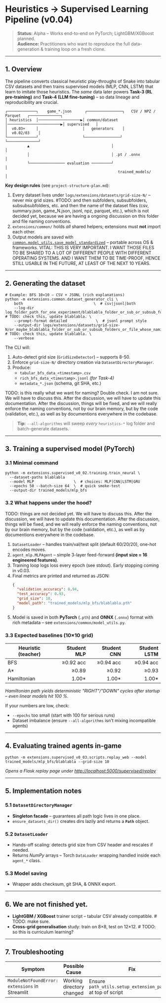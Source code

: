 # Heuristics → Supervised Learning Pipeline (v0.04)

> **Status:** Alpha – Works end-to-end on PyTorch; LightGBM/XGBoost planned.<br/>
> **Audience:** Practitioners who want to reproduce the full data-generation & training loop on a fresh clone.

---

## 1. Overview

The pipeline converts classical heuristic play-throughs of Snake into tabular CSV datasets and then trains supervised models (MLP, CNN, LSTM) that learn to imitate those heuristics.  The _same_ data later powers **Task-3 (RL pre-training)** and **Task-4 (LLM fine-tuning)** – so data lineage and reproducibility are crucial.

```
┌─────────────┐    game_*.json      ┌────────────────┐   CSV / NPZ / Parquet   ┌──────────────┐
│ heuristics  │───────────────────▶│ common/dataset │────────────────────────▶│ supervised   │
│  v0.03+     │                    │   generators    │                          │  v0.02/03    │
└─────────────┘                    └────────────────┘                          └──────────────┘
          ▲                                     │                                         │
          │                                     │ .pt / .onnx                            │
          └──────────────── evaluation ─────────┘                                         │
                                                   trained_models/                         │
```

**Key design rules**  (see `project-structure-plan.md`):
1. Every dataset lives under `logs/extensions/datasets/grid-size-N/` – never mix grid sizes. #TODO: and then subfolders, subsubfolders, subsubsubfolders, etc. and then the name of the dataset files (csv, summary.json, game_N.json, jsonl, npz, parquet, etc.), which is not decided yet, because we are having a ongoing discussion on this folder and file naming conventions.
2. `extensions/common/` holds *all* shared helpers; extensions must **not** import each other.
3. Output models are saved with [`common.model_utils.save_model_standardized`](../extensions/common/model_utils.py) – portable across OS & frameworks. VITAL: THIS IS VERY IMPORTANT. I WANT THOSE FILES TO BE SHARED TO A LOT OF DIFFERENT PEOPLE WITH DIFFERENT OPERATING SYSTEMS. AND I WANT THEM TO BE TIME-PROOF, HENCE STILL USABLE IN THE FUTURE, AT LEAST OF THE NEXT 10 YEARS.


---

## 2. Generating the dataset

```
# Example: BFS 10×10 – CSV + JSONL (rich explanations)
python -m extensions.common.dataset_generator_cli \
    both                                \  # csv|jsonl|both
    --log-dir log_folder_path_for_one_experiment/blablabla_folder_or_sub_or_subsub_folders_or_file_whose_naming_is_not_decided_yet # TODO: check this, update blablabla. \
    --prompt-format detailed             \  # jsonl prompt style
    --output-dir logs/extensions/datasets/grid-size-N/or_maybe_blablabla_folder_or_sub_or_subsub_folders_or_file_whose_naming_is_not_decided_yet # TODO: check this, update blablabla. \
    --verbose
```

The CLI will:
1. Auto-detect grid size (`GridSizeDetector`) – supports 8-50.
2. Enforce `grid-size-N/` directory creation via `DatasetDirectoryManager`.
3. Produce:
   * `tabular_bfs_data_<timestamp>.csv`
   * `rich_bfs_data_<timestamp>.jsonl` *(for Task-4)*
   * `metadata_*.json` (schema, git SHA, etc.)

TODO: is this really what we want for naming? Double check. I am not sure. We will have to discuss this. After the discussion, we will have to update this documentation. After the discussion, things will be fixed, and we will really enforce the naming conventions, not by our brain memory, but by the code (validation, etc.), as well as by documentions everywhere in the codebase.

> **Tip:** `--all-algorithms` will sweep *every* `heuristics-*` log folder and batch-generate datasets.


---

## 3. Training a supervised model (PyTorch)

### 3.1 Minimal command

```
python -m extensions.supervised_v0_02.training.train_neural \
  --dataset-paths blablabla
  --model MLP                  \  # choices: MLP|CNN|LSTM|GRU
  --epochs 50 --batch-size 64  \  # quick smoke-test
  --output-dir trained_models/mlp_bfs
```

### 3.2 What happens under the hood?

TODO: things are not decided yet. We will have to discuss this. After the discussion, we will have to update this documentation. After the discussion, things will be fixed, and we will really enforce the naming conventions, not by our brain memory, but by the code (validation, etc.), as well as by documentions everywhere in the codebase.

 
1. `DatasetLoader` – handles train/val/test split (default 60/20/20), one-hot encodes moves.
2. `agent_mlp.MLPAgent` – simple 3-layer feed-forward **(input size = 16 engineered features)**.
3. Training loop logs loss every epoch (see stdout).  Early stopping coming in v0.03.
4. Final metrics are printed and returned as JSON:
   ```json
   {
     "validation_accuracy": 0.94,
     "test_accuracy": 0.93,
     "grid_size": 10,
     "model_path": "trained_models/mlp_bfs/blablabla.pth"
   }
   ```
5. Model is saved in both **PyTorch** (`.pth`) and **ONNX** (`.onnx`) format with rich metadata – see `extensions/common/model_utils.py`.

### 3.3 Expected baselines  (10×10 grid)

| Heuristic (teacher) | Student MLP | Student CNN | Student LSTM |
|---------------------|------------:|------------:|-------------:|
| BFS                | ≥0.92 acc | ≥0.94 acc | ≥0.94 acc |
| A*                 | ≥0.89 | ≥0.92 | ≥0.93 |
| Hamiltonian        | 1.00* | 1.00* | 1.00* |

*Hamiltonian path yields deterministic "RIGHT"/"DOWN" cycles after startup – even linear models hit 100 %.*

If your numbers are low, check:
* `--epochs` too small (start with 100 for serious runs)
* Dataset imbalance (ensure `--all-algorithms` isn't mixing incompatible agents)


---

## 4. Evaluating trained agents in-game

```
python -m extensions.supervised_v0_03.scripts.replay_web --model trained_models/mlp_bfs/blablabla --grid-size 10
```

*Opens a Flask replay page under <http://localhost:5000/supervised/replay>*


---

## 5. Implementation notes

### 5.1 `DatasetDirectoryManager`
* **Singleton facade** – guarantees all path logic lives in one place.
* `ensure_datasets_dir()` creates dirs lazily and returns a **`Path`** object.

### 5.2 `DatasetLoader`
* Hands-off scaling: detects grid size from CSV header and rescales if needed.
* Returns *NumPy* arrays – Torch `DataLoader` wrapping handled inside each `agent_*` class.

### 5.3 Model saving
* Wrapper adds checksum, git SHA, & ONNX export.

---

## 6. We are not finished yet.

* **LightGBM / XGBoost** trainer script – tabular CSV already compatible. # TODO: make sure.
* **Cross-grid generalisation** study: train on 8×8, test on 12×12. # TODO: so this is curriculum learning? 

---

## 7. Troubleshooting

| Symptom | Possible Cause | Fix |
|---------|----------------|-----|
| `ModuleNotFoundError: extensions` in Streamlit | Working directory changed | Ensure `path_utils.setup_extension_paths()` at top of script |

